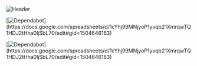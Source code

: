 ![Header](https://mir-s3-cdn-cf.behance.net/project_modules/1400_opt_1/21f92350586481.58d5e6812701c.gif)

[![Dependabot](https://badgen.net/badge/PROJECT-1/Анализ_бизнес-модели/cyan?)](https://docs.google.com/spreadsheets/d/1cYhj99MNjyoP1yvqb21XmrqwTQ1HDJ2tHha0ljSbL70/edit#gid=1504646163)


[![Dependabot](https://img.shields.io/badge/PROJECT_1.-Анализ_бизнес--модели(Google_sheets)-cyan)](https://docs.google.com/spreadsheets/d/1cYhj99MNjyoP1yvqb21XmrqwTQ1HDJ2tHha0ljSbL70/edit#gid=1504646163)
